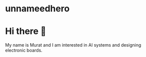 # unnameedhero
# Hi there 👋
My name is Murat and I am interested in AI systems and designing electronic boards.

